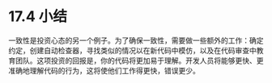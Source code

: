 # 17.4 小结

一致性是投资心态的另一个例子。为了确保一致性，需要做一些额外的工作：确定约定，创建自动检查器，寻找类似的情况以在新代码中模仿，以及在代码审查中教育团队。这项投资的回报是，你的代码将更加易于理解。开发人员将能够更快、更准确地理解代码的行为，这将使他们工作得更快，错误更少。
